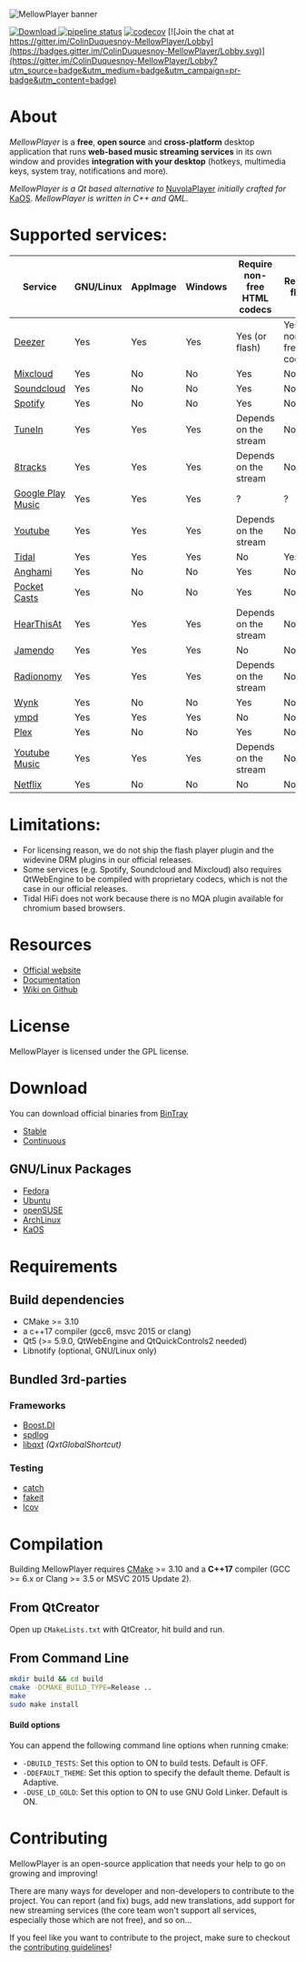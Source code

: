 ![MellowPlayer banner](docs/_static/banner.png)

[ ![Download](https://api.bintray.com/packages/colinduquesnoy/MellowPlayer/Stable/images/download.svg) ](https://bintray.com/colinduquesnoy/MellowPlayer/Stable/_latestVersion)
[![pipeline status](https://gitlab.com/ColinDuquesnoy/MellowPlayer/badges/master/pipeline.svg)](https://gitlab.com/ColinDuquesnoy/MellowPlayer/commits/master)
[![codecov](https://codecov.io/gl/ColinDuquesnoy/MellowPlayer/branch/master/graph/badge.svg)](https://codecov.io/gl/ColinDuquesnoy/MellowPlayer)
[![Join the chat at https://gitter.im/ColinDuquesnoy-MellowPlayer/Lobby](https://badges.gitter.im/ColinDuquesnoy-MellowPlayer/Lobby.svg)](https://gitter.im/ColinDuquesnoy-MellowPlayer/Lobby?utm_source=badge&utm_medium=badge&utm_campaign=pr-badge&utm_content=badge)

# About

*MellowPlayer* is a **free**, **open source** and **cross-platform** desktop application
that runs **web-based music streaming services** in its own window and
provides **integration with your desktop** (hotkeys, multimedia keys, system tray,
notifications and more).

*MellowPlayer is a Qt based alternative to* [NuvolaPlayer](https://tiliado.eu/nuvolaplayer/)
*initially crafted for* [KaOS](http://kaosx.us/). *MellowPlayer is written in C++ and QML.*

# Supported services:

| Service                                                   | GNU/Linux | AppImage | Windows | Require non-free HTML codecs | Require  flash           | Require  drm |
|-----------------------------------------------------------|-----------|----------|---------|------------------------------|--------------------------|--------------|
| [Deezer](http://deezer.com)                               | Yes       | Yes      | Yes     | Yes (or flash)               | Yes (or non-free codecs) | No           |
| [Mixcloud](http://mixcloud.com)                           | Yes       | No       | No      | Yes                          | No                       | No           |
| [Soundcloud](http://soundcloud.com)                       | Yes       | No       | No      | Yes                          | No                       | No           |
| [Spotify](http://spotify.com)                             | Yes       | No       | No      | Yes                          | No                       | Yes          |
| [TuneIn](http://tunein.com/)                              | Yes       | Yes      | Yes     | Depends on the stream        | No                       | No           |
| [8tracks](http://8tracks.com/)                            | Yes       | Yes      | Yes     | Depends on the stream        | No                       | No           |
| [Google Play Music](https://play.google.com/music/listen) | Yes       | Yes      | Yes     | ?                            | ?                        | ?            |
| [Youtube](https://youtube.com/)                           | Yes       | Yes      | Yes     | Depends on the stream        | No                       | No           |
| [Tidal](https://listen.tidal.com/)                        | Yes       | Yes      | Yes     | No                           | Yes                      | No           |
| [Anghami](https://www.anghami.com/)                       | Yes       | No       | No      | Yes                          | No                       | No           |
| [Pocket Casts](https://play.pocketcasts.com/)             | Yes       | No       | No      | Yes                          | No                       | No           |
| [HearThisAt](https://hearthis.at/)                        | Yes       | Yes      | Yes     | Depends on the stream        | No                       | No           |
| [Jamendo](https://www.jamendo.com/start)                  | Yes       | Yes      | Yes     | No                           | No                       | No           |
| [Radionomy](https://www.radionomy.com/)                   | Yes       | Yes      | Yes     | Depends on the stream        | No                       | No           |
| [Wynk](https://www.wynk.in/music)                         | Yes       | No       | No      | Yes                          | No                       | No           |
| [ympd](https://github.com/notandy/ympd)                   | Yes       | Yes      | Yes     | No                           | No                       | No           |
| [Plex](https://www.plex.tv/)                              | Yes       | No       | No      | Yes                          | No                       | ?            |
| [Youtube Music](https://music.youtube.com/)               | Yes       | Yes      | Yes     | Depends on the stream        | No                       | No           |
| [Netflix](https://www.netflix.com)                        | Yes       | No       | No      | No                           | No                       | Yes          |

# Limitations:

- For licensing reason, we do not ship the flash player plugin and the widevine DRM plugins in our official releases.
- Some services (e.g. Spotify, Soundcloud and Mixcloud) also requires QtWebEngine to be compiled with proprietary codecs, which is not the case in our official releases.
- Tidal HiFi does not work because there is no MQA plugin available for chromium based browsers.

# Resources

- [Official website](https://colinduquesnoy.gitlab.io/MellowPlayer)
- [Documentation](http://mellowplayer.readthedocs.org/en/latest/)
- [Wiki on Github](https://gitlab.com/ColinDuquesnoy/MellowPlayer/wikis/home)

# License

MellowPlayer is licensed under the GPL license.

# Download

You can download official binaries from [BinTray](https://bintray.com/colinduquesnoy/MellowPlayer)

- [Stable](https://bintray.com/colinduquesnoy/MellowPlayer/Stable/_latestVersion)
- [Continuous](https://bintray.com/colinduquesnoy/MellowPlayer/Continuous/_latestVersion)



## GNU/Linux Packages

- [Fedora](http://mellowplayer.readthedocs.io/en/latest/users/install.html#fedora)
- [Ubuntu](http://mellowplayer.readthedocs.io/en/latest/users/install.html#ubuntu-17-10)
- [openSUSE](http://mellowplayer.readthedocs.io/en/latest/users/install.html#opensuse-tumbleweed)
- [ArchLinux](http://mellowplayer.readthedocs.io/en/latest/users/install.html#archlinux)
- [KaOS](http://mellowplayer.readthedocs.io/en/latest/users/install.html#kaos)

# Requirements

## Build dependencies

- CMake >= 3.10
- a c++17 compiler (gcc6, msvc 2015 or clang)
- Qt5 (>= 5.9.0, QtWebEngine and QtQuickControls2 needed)
- Libnotify (optional, GNU/Linux only)

## Bundled 3rd-parties

### Frameworks

- [Boost.DI](http://boost-experimental.github.io/di/)
- [spdlog](https://github.com/gabime/spdlog)
- [libqxt](https://bitbucket.org/libqxt/libqxt/wiki/Home) *(QxtGlobalShortcut)*

### Testing

- [catch](https://github.com/philsquared/Catch)
- [fakeit](https://github.com/eranpeer/FakeIt)
- [lcov](https://github.com/linux-test-project/lcov)

# Compilation

Building MellowPlayer requires [CMake](https://cmake.org/) >= 3.10 and a **C++17** compiler (GCC >= 6.x or Clang >= 3.5 or MSVC 2015 Update 2).

## From QtCreator

Open up `CMakeLists.txt` with QtCreator, hit build and run.

## From Command Line

```bash
mkdir build && cd build
cmake -DCMAKE_BUILD_TYPE=Release ..
make
sudo make install
```

#### Build options

You can append the following command line options when running cmake:

- ``-DBUILD_TESTS``: Set this option to ON to build tests. Default is OFF.
- ``-DDEFAULT_THEME``: Set this option to specify the default theme. Default is Adaptive.
- ``-DUSE_LD_GOLD``: Set this option to ON to use GNU Gold Linker. Default is ON.


# Contributing

MellowPlayer is an open-source application that needs your help to go on growing and improving!

There are many ways for developer and non-developers to contribute to the project. You can report (and fix) bugs, add new translations, add support for new streaming services (the core team won't support all services, especially those which are not free), and so on...

If you feel like you want to contribute to the project, make sure to checkout the [contributing guidelines](https://gitlab.com/ColinDuquesnoy/MellowPlayer/blob/master/CONTRIBUTING.md)!

